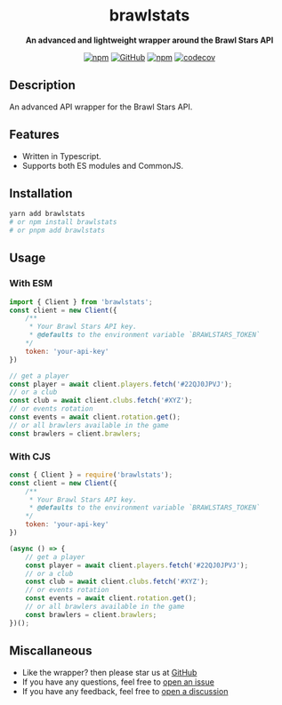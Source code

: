 <div align="center">

# brawlstats

**An advanced and lightweight wrapper around the Brawl Stars API**

[![npm](https://img.shields.io/npm/dw/brawlstats)](https://www.npmjs.com/package/brawlstats)
[![GitHub](https://img.shields.io/github/license/specteralabs/brawlstats)](https://github.com/SpecteraLabs/brawlstats/blob/main/LICENSE.md)
[![npm](https://img.shields.io/npm/v/brawlstats?color=crimson&logo=npm&style=flat-square)](https://www.npmjs.com/package/brawlstats)
[![codecov](https://codecov.io/gh/SpecteraLabs/npm-packages/branch/main/graph/badge.svg)](https://codecov.io/gh/SpecteraLabs/npm-packages)
</div>

## Description
An advanced API wrapper for the Brawl Stars API.

## Features
- Written in Typescript.
- Supports both ES modules and CommonJS.

## Installation
```bash
yarn add brawlstats
# or npm install brawlstats
# or pnpm add brawlstats
```

## Usage
### With ESM
```js
import { Client } from 'brawlstats';
const client = new Client({
	/**
	 * Your Brawl Stars API key.
	 * @defaults to the environment variable `BRAWLSTARS_TOKEN`
	*/
	token: 'your-api-key'
})

// get a player
const player = await client.players.fetch('#22QJ0JPVJ');
// or a club
const club = await client.clubs.fetch('#XYZ');
// or events rotation
const events = await client.rotation.get();
// or all brawlers available in the game
const brawlers = client.brawlers;
```

### With CJS
```js
const { Client } = require('brawlstats');
const client = new Client({
	/**
	 * Your Brawl Stars API key.
	 * @defaults to the environment variable `BRAWLSTARS_TOKEN`
	*/
	token: 'your-api-key'
})

(async () => {
	// get a player
	const player = await client.players.fetch('#22QJ0JPVJ');
	// or a club
	const club = await client.clubs.fetch('#XYZ');
	// or events rotation
	const events = await client.rotation.get();
	// or all brawlers available in the game
	const brawlers = client.brawlers;
})();
```

## Miscallaneous
* Like the wrapper? then please star us at [GitHub](https://github.com/SpecteraLabs/npm-packages)
* If you have any questions, feel free to [open an issue](https://github.com/SpecteraLabs/npm-packages/issues)
* If you have any feedback, feel free to [open a discussion](https://github.com/SpecteraLabs/npm-packages/discussions/new?category=ideas)

